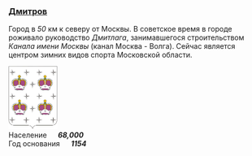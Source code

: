<!--2021-10-26 00:48:44-->
### [Дмитров]()
Город в *50* км к северу от Москвы. В советское время в городе роживало руководство *Дмитлага*,
занимавшегося строительством *Канала имени Москвы* (канал Москва - Волга).
Сейчас является центром зимних видов спорта Московской области.

<img src="./Dmitrov.png" width="96px"><br>
Население &emsp; ***68,000*** &emsp;<br>
Год&nbsp;основания &emsp; ***1154***